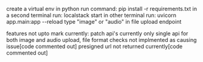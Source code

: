 create a virtual env in python
run command:
pip install -r requirements.txt
in a second terminal run:
localstack start
in other terminal run:
uvicorn app.main:app --reload
type "image" or "audio" in file upload endpoint 

features not upto mark currently:
patch api's
currently only single api for both image and audio upload,
file format checks not implmented as causing issue[code commented out] 
presigned url not returned currently[code commented out]
